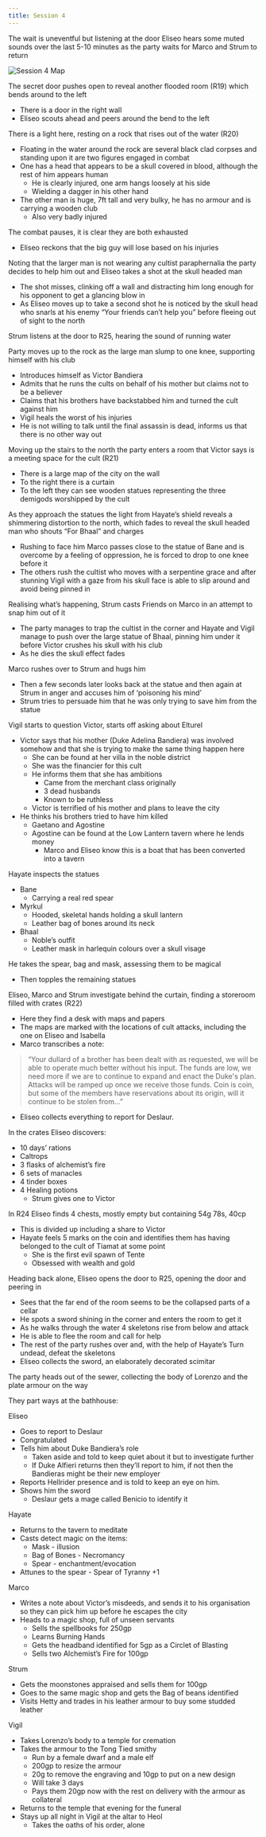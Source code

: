 ```yaml
---
title: Session 4
---
```


The wait is uneventful but listening at the door Eliseo hears some muted sounds over the last 5-10 minutes as the party waits for Marco and Strum to return

![Session 4 Map](Session4Map.png)

The secret door pushes open to reveal another flooded room (R19) which bends around to the left
- There is a door in the right wall
- Eliseo scouts ahead and peers around the bend to the left

There is a light here, resting on a rock that rises out of the water (R20)
- Floating in the water around the rock are several black clad corpses and standing upon it are two figures engaged in combat
- One has a head that appears to be a skull covered in blood, although the rest of him appears human
	- He is clearly injured, one arm hangs loosely at his side
	- Wielding a dagger in his other hand
- The other man is huge, 7ft tall and very bulky, he has no armour and is carrying a wooden club
	- Also very badly injured

The combat pauses, it is clear they are both exhausted
- Eliseo reckons that the big guy will lose based on his injuries

Noting that the larger man is not wearing any cultist paraphernalia the party decides to help him out and Eliseo takes a shot at the skull headed man
- The shot misses, clinking off a wall and distracting him long enough for his opponent to get a glancing blow in
- As Eliseo moves up to take a second shot he is noticed by the skull head who snarls at his enemy “Your friends can’t help you” before fleeing out of sight to the north

Strum listens at the door to R25, hearing the sound of running water

Party moves up to the rock as the large man slump to one knee, supporting himself with his club
- Introduces himself as Victor Bandiera
- Admits that he runs the cults on behalf of his mother but claims not to be a believer
- Claims that his brothers have backstabbed him and turned the cult against him
- Vigil heals the worst of his injuries
- He is not willing to talk until the final assassin is dead, informs us that there is no other way out

Moving up the stairs to the north the party enters a room that Victor says is a meeting space for the cult (R21)
- There is a large map of the city on the wall
- To the right there is a curtain
- To the left they can see wooden statues representing the three demigods worshipped by the cult

As they approach the statues the light from Hayate’s shield reveals a shimmering distortion to the north, which fades to reveal the skull headed man who shouts “For Bhaal” and charges
- Rushing to face him Marco passes close to the statue of Bane and is overcome by a feeling of oppression, he is forced to drop to one knee before it
- The others rush the cultist who moves with a serpentine grace and after stunning Vigil with a gaze from his skull face is able to slip around and avoid being pinned in

Realising what’s happening, Strum casts Friends on Marco in an attempt to snap him out of it
- The party manages to trap the cultist in the corner and Hayate and Vigil manage to push over the large statue of Bhaal, pinning him under it before Victor crushes his skull with his club
- As he dies the skull effect fades

Marco rushes over to Strum and hugs him
- Then a few seconds later looks back at the statue and then again at Strum in anger and accuses him of ‘poisoning his mind’
- Strum tries to persuade him that he was only trying to save him from the statue

Vigil starts to question Victor, starts off asking about Elturel
- Victor says that his mother (Duke Adelina Bandiera) was involved somehow and that she is trying to make the same thing happen here
	- She can be found at her villa in the noble district
	- She was the financier for this cult
	- He informs them that she has ambitions
		- Came from the merchant class originally
		- 3 dead husbands
		- Known to be ruthless
	- Victor is terrified of his mother and plans to leave the city
- He thinks his brothers tried to have him killed
	- Gaetano and Agostine
	- Agostine can be found at the Low Lantern tavern where he lends money
		- Marco and Eliseo know this is a boat that has been converted into a tavern

Hayate inspects the statues
- Bane
	- Carrying a real red spear
- Myrkul
	- Hooded, skeletal hands holding a skull lantern
	- Leather bag of bones around its neck
- Bhaal
	- Noble’s outfit
	- Leather mask in harlequin colours over a skull visage

He takes the spear, bag and mask, assessing them to be magical
- Then topples the remaining statues

Eliseo, Marco and Strum investigate behind the curtain, finding a storeroom filled with crates (R22)
- Here they find a desk with maps and papers
- The maps are marked with the locations of cult attacks, including the one on Eliseo and Isabella
- Marco transcribes a note:

>“Your dullard of a brother has been dealt with as requested, we will be able to operate much better without his input. The funds are low, we need more if we are to continue to expand and enact the Duke's plan.  Attacks will be ramped up once we receive those funds. Coin is coin, but some of the members have reservations about its origin, will it continue to be stolen from…”

- Eliseo collects everything to report for Deslaur.

In the crates Eliseo discovers:
- 10 days’ rations
- Caltrops
- 3 flasks of alchemist’s fire
- 6 sets of manacles
- 4 tinder boxes
- 4 Healing potions
	- Strum gives one to Victor

In R24 Eliseo finds 4 chests, mostly empty but containing 54g 78s, 40cp
- This is divided up including a share to Victor
- Hayate feels 5 marks on the coin and identifies them has having belonged to the cult of Tiamat at some point
	- She is the first evil spawn of Tente
	- Obsessed with wealth and gold

Heading back alone, Eliseo opens the door to R25, opening the door and peering in
- Sees that the far end of the room seems to be the collapsed parts of a cellar
- He spots a sword shining in the corner and enters the room to get it
- As he walks through the water 4 skeletons rise from below and attack
- He is able to flee the room and call for help
- The rest of the party rushes over and, with the help of Hayate’s Turn undead, defeat the skeletons
- Eliseo collects the sword, an elaborately decorated scimitar

The party heads out of the sewer, collecting the body of Lorenzo and the plate armour on the way

They part ways at the bathhouse:

Eliseo
- Goes to report to Deslaur
- Congratulated
- Tells him about Duke Bandiera’s role
	- Taken aside and told to keep quiet about it but to investigate further
	- If Duke Alfieri returns then they’ll report to him, if not then the Bandieras might be their new employer
- Reports Hellrider presence and is told to keep an eye on him.
- Shows him the sword
	- Deslaur gets a mage called Benicio to identify it

Hayate
- Returns to the tavern to meditate
- Casts detect magic on the items:
	- Mask - illusion
	- Bag of Bones - Necromancy
	- Spear - enchantment/evocation
- Attunes to the spear - Spear of Tyranny +1

Marco
- Writes a note about Victor’s misdeeds, and sends it to his organisation so they can pick him up before he escapes the city
- Heads to a magic shop, full of unseen servants
	- Sells the spellbooks for 250gp
	- Learns Burning Hands
	- Gets the headband identified for 5gp as a Circlet of Blasting
	- Sells two Alchemist’s Fire for 100gp

Strum
- Gets the moonstones appraised and sells them for 100gp
- Goes to the same magic shop and gets the Bag of beans identified
- Visits Hetty and trades in his leather armour to buy some studded leather

Vigil
- Takes Lorenzo’s body to a temple for cremation
- Takes the armour to the Tong Tied smithy
	- Run by a female dwarf and a male elf
	- 200gp to resize the armour
	- 20g to remove the engraving and 10gp to put on a new design
	- Will take 3 days
	- Pays them 20gp now with the rest on delivery with the armour as collateral
- Returns to the temple that evening for the funeral
- Stays up all night in Vigil at the altar to Heol
	- Takes the oaths of his order, alone
